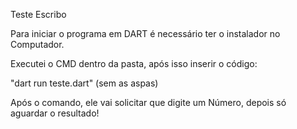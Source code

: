Teste Escribo

Para iniciar o programa em DART é necessário ter o instalador no Computador.

Executei o CMD dentro da pasta, após isso inserir o código:

"dart run teste.dart" (sem as aspas)

Após o comando, ele vai solicitar que digite um Número, depois só aguardar o resultado!
